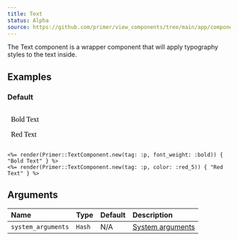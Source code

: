 ```yaml
---
title: Text
status: Alpha
source: https://github.com/primer/view_components/tree/main/app/components/primer/text_component.rb
---
```


<!-- Warning: AUTO-GENERATED file, do not edit. Add code comments to your Ruby instead <3 -->

The Text component is a wrapper component that will apply typography styles to the text inside.

## Examples

### Default

<iframe style="width: 100%; border: 0px; height: 84px;" srcdoc="<html class='Box height-full p-3'><head><link href='https://unpkg.com/@primer/css/dist/primer.css' rel='stylesheet'></head><body><p class='text-bold'>Bold Text</p><p class='color-red-5'>Red Text</p></body></html>"></iframe>

```erb
<%= render(Primer::TextComponent.new(tag: :p, font_weight: :bold)) { "Bold Text" } %>
<%= render(Primer::TextComponent.new(tag: :p, color: :red_5)) { "Red Text" } %>
```

## Arguments

| Name | Type | Default | Description |
| :- | :- | :- | :- |
| `system_arguments` | `Hash` | N/A | [System arguments](/system-arguments) |
